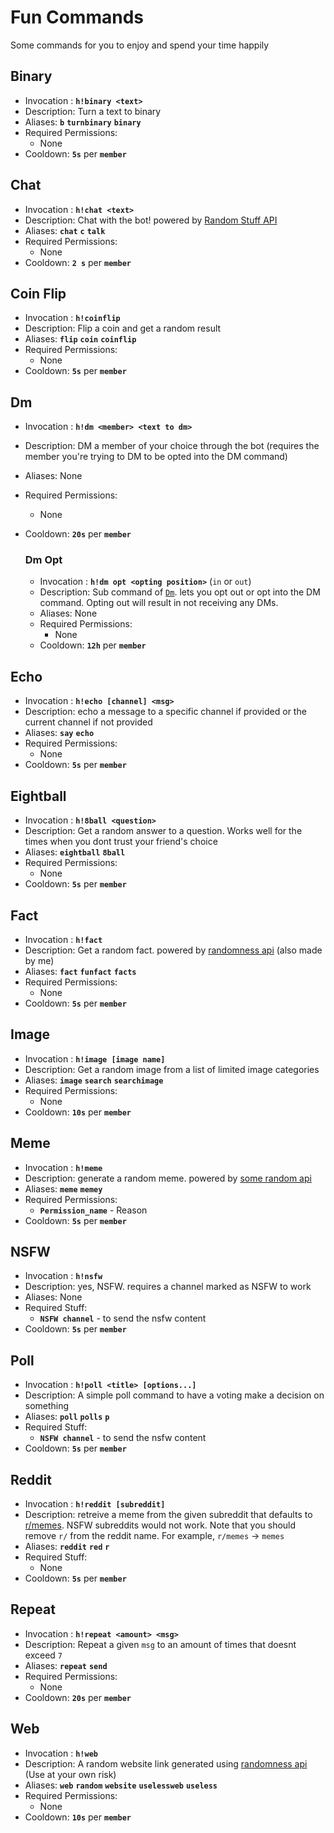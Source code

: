 # Fun Commands

Some commands for you to enjoy and spend your time happily

## Binary

- Invocation : **`h!binary <text>`**
- Description: Turn a text to binary
- Aliases: **`b`** **`turnbinary`** **`binary`**
- Required Permissions:
    - None
- Cooldown: **`5s`** per **`member`**

## Chat

- Invocation : **`h!chat <text>`**
- Description: Chat with the bot! powered by [Random Stuff API](https://api-info.pgamerx.com/)
- Aliases: **`chat`** **`c`** **`talk`**
- Required Permissions:
    - None
- Cooldown: **`2 s`** per **`member`**

## Coin Flip

- Invocation : **`h!coinflip`**
- Description: Flip a coin and get a random result
- Aliases: **`flip`** **`coin`** **`coinflip`**
- Required Permissions:
    - None
- Cooldown: **`5s`** per **`member`**

## Dm

- Invocation : **`h!dm <member> <text to dm>`**
- Description: DM a member of your choice through the bot (requires the member you're trying to DM to be opted into the DM command)
- Aliases: None  
- Required Permissions:
    - None
- Cooldown: **`20s`** per **`member`**

    ### Dm Opt

    - Invocation : **`h!dm opt <opting position>`** (`in` or `out`)
    - Description: Sub command of [`Dm`](#dm). lets you opt out or opt into the DM command. Opting out will result in not receiving any DMs.
    - Aliases: None
    - Required Permissions:
        - None
    - Cooldown: **`12h`** per **`member`**

## Echo

- Invocation : **`h!echo [channel] <msg>`**
- Description: echo a message to a specific channel if provided or the current channel if not provided
- Aliases: **`say`** **`echo`**
- Required Permissions:
    - None
- Cooldown: **`5s`** per **`member`**

## Eightball

- Invocation : **`h!8ball <question>`**
- Description: Get a random answer to a question. Works well for the times when you dont  trust your friend's choice
- Aliases: **`eightball`** **`8ball`**
- Required Permissions:
    - None
- Cooldown: **`5s`** per **`member`**

## Fact

- Invocation : **`h!fact`**
- Description: Get a random fact. powered by [randomness api](https://randomness-apip.herokuapp.com) (also made by me)
- Aliases: **`fact`** **`funfact`** **`facts`**
- Required Permissions:
    - None
- Cooldown: **`5s`** per **`member`**

## Image

- Invocation : **`h!image [image name]`**
- Description: Get a random image from a list of limited image categories
- Aliases: **`image`** **`search`** **`searchimage`**
- Required Permissions:
    - None
- Cooldown: **`10s`** per **`member`**

## Meme

- Invocation : **`h!meme`**
- Description: generate a random meme. powered by [some random api](https://some-random-api.ml)
- Aliases: **`meme`** **`memey`**
- Required Permissions:
    - **`Permission_name`** - Reason
- Cooldown: **`5s`** per **`member`**

## NSFW

- Invocation : **`h!nsfw`**
- Description: yes, NSFW. requires a channel marked as NSFW to work
- Aliases: None
- Required Stuff:
    - **`NSFW channel`** - to send the nsfw content
- Cooldown: **`5s`** per **`member`**

## Poll

- Invocation : **`h!poll <title> [options...]`**
- Description: A simple poll command to have a voting make a decision on something
- Aliases: **`poll`** **`polls`** **`p`**
- Required Stuff:
    - **`NSFW channel`** - to send the nsfw content
- Cooldown: **`5s`** per **`member`**

## Reddit

- Invocation : **`h!reddit [subreddit]`**
- Description: retreive a meme from the given subreddit that defaults to [r/memes](https://reddit.com/r/memes). NSFW subreddits would not work. Note that you should remove `r/` from the reddit name. For example, `r/memes` -> `memes`
- Aliases: **`reddit`** **`red`** **`r`**
- Required Stuff:
    - None
- Cooldown: **`5s`** per **`member`**

## Repeat

- Invocation : **`h!repeat <amount> <msg>`**
- Description: Repeat a given `msg` to an amount of times that doesnt exceed `7`
- Aliases: **`repeat`** **`send`**
- Required Permissions:
    - None
- Cooldown: **`20s`** per **`member`**

## Web

- Invocation : **`h!web`**
- Description: A random website link generated using [randomness api](https://randomness-api.herokuapp.com) (Use at your own risk)
- Aliases: **`web`** **`random`** **`website`** **`uselessweb`** **`useless`**
- Required Permissions:
    - None
- Cooldown: **`10s`** per **`member`**
